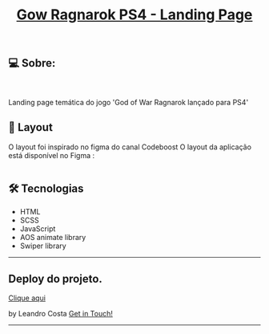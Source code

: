<h1 align="center">
    <a href="#"> Gow Ragnarok PS4 - Landing Page </a>
</h1>
<br>

## 💻 Sobre:
<br>

Landing page temática do jogo 'God of War Ragnarok lançado para PS4'


## 🎨 Layout

O layout foi inspirado no figma do canal Codeboost
O layout da aplicação está disponível no Figma :

<a href="https://www.figma.com/file/BPHOdrrzDnuvKPurADmIsW/Codeboost---God-of-War-Ragnarok?node-id=0%3A1&t=x0igKrsERNUB2qFL-1">
  <img alt="" src="https://img.shields.io/badge/Acessar%20Layout%20-Figma-%2304D361">
</a>


## 🛠 Tecnologias

- HTML
- SCSS
- JavaScript
- AOS animate library
- Swiper library

---

## Deploy do projeto.

<a href="https://landing-page-go-w-ps4-5rqr.vercel.app/"> Clique aqui</a>


 by Leandro Costa  [Get in Touch!](https://www.linkedin.com/in/leandro-costa-b23515220/)

---
